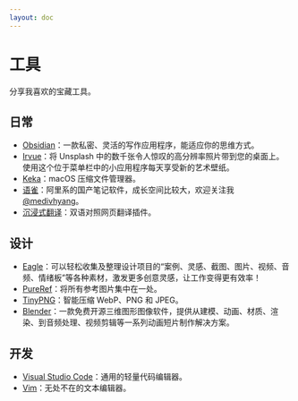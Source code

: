 ```yaml
---
layout: doc
---
```


# 工具

分享我喜欢的宝藏工具。

## 日常

- [Obsidian](https://obsidian.md/)：一款私密、灵活的写作应用程序，能适应你的思维方式。
- [Irvue](https://apps.apple.com/cn/app/irvue/id1039633667)：将 Unsplash 中的数千张令人惊叹的高分辨率照片带到您的桌面上。使用这个位于菜单栏中的小应用程序每天享受新的艺术壁纸。
- [Keka](https://www.keka.io/zh-cn/)：macOS 压缩文件管理器。
- [语雀](https://www.yuque.com/)：阿里系的国产笔记软件，成长空间比较大，欢迎关注我 [@medivhyang](https://www.yuque.com/medivhyang)。
- [沉浸式翻译](https://immersivetranslate.com/zh-Hans/)：双语对照网页翻译插件。

## 设计

- [Eagle](https://eagle.cool/)：可以轻松收集及整理设计项目的“案例、灵感、截图、图片、视频、音频、情绪板”等各种素材，激发更多创意灵感，让工作变得更有效率！
- [PureRef](https://www.pureref.com/)：将所有参考图片集中在一处。
- [TinyPNG](https://tinypng.com/)：智能压缩 WebP、PNG 和 JPEG。
- [Blender](https://www.blender.org/)：一款免费开源三维图形图像软件，提供从建模、动画、材质、渲染、到音频处理、视频剪辑等一系列动画短片制作解决方案。 

## 开发

- [Visual Studio Code](https://code.visualstudio.com/)：通用的轻量代码编辑器。
- [Vim](https://www.vim.org/)：无处不在的文本编辑器。